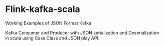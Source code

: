 # Flink-kafka-scala

Working Examples of JSON Format Kafka

Kafka Consumer and Producer with JSON serialization and Deserialization in scala using Case Class and JSON play API.
